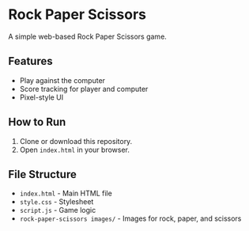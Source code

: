 # Rock Paper Scissors

A simple web-based Rock Paper Scissors game.

## Features

- Play against the computer
- Score tracking for player and computer
- Pixel-style UI

## How to Run

1. Clone or download this repository.
2. Open `index.html` in your browser.

## File Structure

- `index.html` - Main HTML file
- `style.css` - Stylesheet
- `script.js` - Game logic
- `rock-paper-scissors images/` - Images for rock, paper, and scissors
